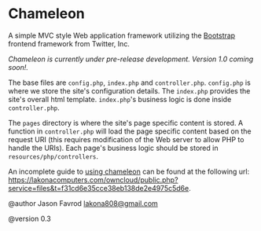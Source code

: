 Chameleon
========

A simple MVC style Web application framework utilizing the [Bootstrap](http://getbootstrap.com/) frontend framework from Twitter, Inc.

*Chameleon is currently under pre-release development. Version 1.0 coming soon!.*

The base files are `config.php`, `index.php` and `controller.php`.
`config.php` is where we store the site's configuration details.
The `index.php` provides the site's overall html template.
`index.php`'s business logic is done inside `controller.php`.

The `pages` directory is where the site's page specific content is stored.
A function in `controller.php` will load the page specific content based on the request URI
(this requires modification of the Web server to allow PHP to handle the URIs).
Each page's business logic should be stored in `resources/php/controllers`.

An incomplete guide to [using chameleon](https://lakonacomputers.com/owncloud/public.php?service=files&t=f31cd6e35cce38eb138de2e4975c5d6e) can be found at the following url:
https://lakonacomputers.com/owncloud/public.php?service=files&t=f31cd6e35cce38eb138de2e4975c5d6e.

@author Jason Favrod <lakona808@gmail.com>

@version 0.3
